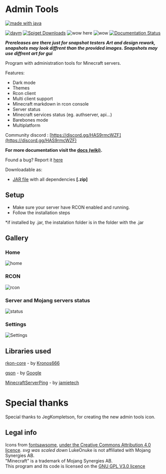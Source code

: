 # Admin Tools
[![made with java](https://camo.githubusercontent.com/f323bfd5013976480497e79198bee01b7c5356a4/687474703a2f2f466f7254686542616467652e636f6d2f696d616765732f6261646765732f6d6164652d776974682d6a6176612e737667)](https://www.java.com/)


[![daym](https://img.shields.io/github/downloads/LukeOnuke/AdminTools/total)](https://github.com/LukeOnuke/AdminTools/releases) [![Spiget Downloads](https://img.shields.io/spiget/downloads/81484?label=spigot%20downloads)](https://www.spigotmc.org/resources/admin-tools.81484/) ![wow here](https://img.shields.io/github/license/LukeOnuke/AdminTools) ![wow](https://img.shields.io/github/v/release/LukeOnuke/AdminTools?include_prereleases) [![Documentation Status](https://readthedocs.org/projects/admintools/badge/?version=latest)](https://admintools.readthedocs.io/en/latest/?badge=latest)

***Prereleases are there just for snapshot testers***
***Art and design rework, snapshots may look diffrent than the provided images. Snapshots may use diffrent art for gui***

Program with administration tools for Minecraft servers.

Features:
 - Dark mode
 - Themes
 - Rcon client
 - Multi client support
 - Minecraft markdown in rcon console
 - Server status
 - Minecraft services status (eg. authserver, api...)
 - Barebones mode
 - Multiplatform

Community discord : [https://discord.gg/HAS9rmcWZF](https://discord.gg/HAS9rmcWZF)

**For more documentation visit the [docs (wiki)](https://docs.admintools.app/en/latest/).**

Found a bug? Report it [here](https://github.com/LukeOnuke/AdminTools/issues/new)

Downloadable as:
- [JAR file](https://github.com/LukeOnuke/AdminTools/releases) with all dependencies **[.zip]**

## Setup
 - Make sure your server have RCON enabled and running. 
 - Follow the installation steps

*if installed by .jar, the instalation folder is in the folder with the .jar

## Gallery
### Home
![home](https://admintools.app/img/0.png)
### RCON
![rcon](https://admintools.app/img/1.png)
### Server and Mojang servers status
![status](https://admintools.app/img/2.png)
### Settings
![Settings](https://admintools.app/img/3.png)

## Libraries used
[rkon-core](https://github.com/Kronos666/rkon-core)  - by [Kronos666](https://github.com/Kronos666)

[gson](https://github.com/google/gson) - by [Google](https://github.com/google)

[MinecraftServerPing](https://github.com/jamietech/MinecraftServerPing) - by [jamietech](https://github.com/jamietech)

# Special thanks
Special thanks to JegKompletson, for creating the new admin tools icon.

## Legal info
Icons from [fontsawsome](https://fontawesome.com/), [under the Creative Commons Attribution 4.0 licence](https://fontawesome.com/license). *svg was scaled down*
LukeOnuke is not affiliated with Mojang Synergies AB.  
"Minecraft" is a trademark of Mojang Synergies AB.  
This program and its code is licensed on the [GNU GPL V3.0 licence](https://github.com/LukeOnuke/AdminTools/blob/master/LICENSE)
